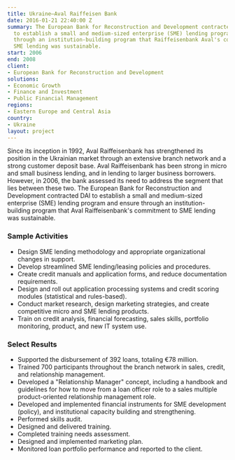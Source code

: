 ```yaml
---
title: Ukraine—Aval Raiffeisen Bank
date: 2016-01-21 22:40:00 Z
summary: The European Bank for Reconstruction and Development contracted DAI in Ukraine
  to establish a small and medium-sized enterprise (SME) lending program and ensure
  through an institution-building program that Raiffeisenbank Aval's commitment to
  SME lending was sustainable.
start: 2006
end: 2008
client:
- European Bank for Reconstruction and Development
solutions:
- Economic Growth
- Finance and Investment
- Public Financial Management
regions:
- Eastern Europe and Central Asia
country:
- Ukraine
layout: project
---
```


Since its inception in 1992, Aval Raiffeisenbank has strengthened its position in the Ukrainian market through an extensive branch network and a strong customer deposit base. Aval Raiffeisenbank has been strong in micro and small business lending, and in lending to larger business borrowers. However, in 2006, the bank assessed its need to address the segment that lies between these two. The European Bank for Reconstruction and Development contracted DAI to establish a small and medium-sized enterprise (SME) lending program and ensure through an institution-building program that Aval Raiffeisenbank's commitment to SME lending was sustainable.

### Sample Activities

* Design SME lending methodology and appropriate organizational changes in support.
* Develop streamlined SME lending/leasing policies and procedures.
* Create credit manuals and application forms, and reduce documentation requirements.
* Design and roll out application processing systems and credit scoring modules (statistical and rules-based).
* Conduct market research, design marketing strategies, and create competitive micro and SME lending products.
* Train on credit analysis, financial forecasting, sales skills, portfolio monitoring, product, and new IT system use.

### Select Results

* Supported the disbursement of 392 loans, totaling €78 million.
* Trained 700 participants throughout the branch network in sales, credit, and relationship management.
* Developed a "Relationship Manager" concept, including a handbook and guidelines for how to move from a loan officer role to a sales multiple product-oriented relationship management role.
* Developed and implemented financial instruments for SME development (policy), and institutional capacity building and strengthening.
* Performed skills audit.  
* Designed and delivered training.  
* Completed training needs assessment.  
* Designed and implemented marketing plan.  
* Monitored loan portfolio performance and reported to the client.